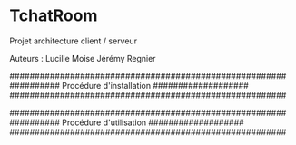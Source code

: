 # TchatRoom
Projet architecture client / serveur

Auteurs : 
  Lucille Moise
  Jérémy Regnier
  
  
  
  
 #######################################################
 ########## Procédure d'installation ###################
 #######################################################
 
 
 
 
 
 
 #######################################################
 ########## Procédure d'utilisation  ###################
 #######################################################
 
